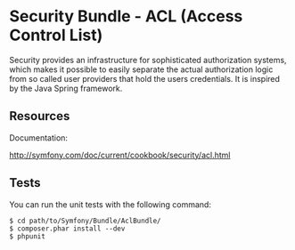 Security Bundle - ACL (Access Control List)
===========================================

Security provides an infrastructure for sophisticated authorization systems,
which makes it possible to easily separate the actual authorization logic from
so called user providers that hold the users credentials. It is inspired by
the Java Spring framework.

Resources
---------

Documentation:

http://symfony.com/doc/current/cookbook/security/acl.html

Tests
-----

You can run the unit tests with the following command:

    $ cd path/to/Symfony/Bundle/AclBundle/
    $ composer.phar install --dev
    $ phpunit
